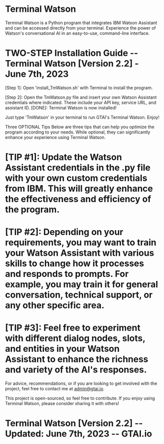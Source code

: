 # Terminal Watson
Terminal Watson is a Python program that integrates IBM Watson Assistant and can be accessed directly from your terminal. Experience the power of Watson's conversational AI in an easy-to-use, command-line interface.

# TWO-STEP Installation Guide -- Terminal Watson [Version 2.2] - June 7th, 2023
[Step 1]: Open 'install_TmWatson.sh' with Terminal to install the program.

[Step 2]: Open the TmWatson.py file and insert your own Watson Assistant credentials where indicated. These include your API key, service URL, and assistant ID. [DONE]: Terminal Watson is now installed!

Just type 'TmWatson' in your terminal to run GTAI's Terminal Watson. Enjoy!

Three OPTIONAL Tips
Below are three tips that can help you optimize the program according to your needs. While optional, they can significantly enhance your experience using Terminal Watson.

# [TIP #1]: Update the Watson Assistant credentials in the .py file with your own custom credentials from IBM. This will greatly enhance the effectiveness and efficiency of the program.

# [TIP #2]: Depending on your requirements, you may want to train your Watson Assistant with various skills to change how it processes and responds to prompts. For example, you may train it for general conversation, technical support, or any other specific area.

# [TIP #3]: Feel free to experiment with different dialog nodes, slots, and entities in your Watson Assistant to enhance the richness and variety of the AI's responses.

For advice, recommendations, or if you are looking to get involved with the project, feel free to contact me at admin@gtai.io.

This project is open-sourced, so feel free to contribute. If you enjoy using Terminal Watson, please consider sharing it with others!

# Terminal Watson [Version 2.2] -- Updated: June 7th, 2023 -- GTAI.io

